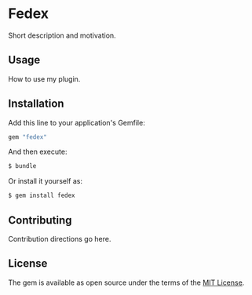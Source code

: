 # Fedex
Short description and motivation.

## Usage
How to use my plugin.

## Installation
Add this line to your application's Gemfile:

```ruby
gem "fedex"
```

And then execute:
```bash
$ bundle
```

Or install it yourself as:
```bash
$ gem install fedex
```

## Contributing
Contribution directions go here.

## License
The gem is available as open source under the terms of the [MIT License](https://opensource.org/licenses/MIT).
